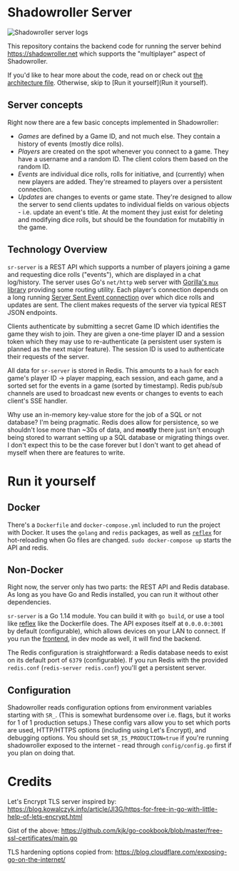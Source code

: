 # Shadowroller Server

![Shadowroller server logs](https://user-images.githubusercontent.com/1468114/94967935-09da2f00-04ce-11eb-9b36-ce3b842abdda.png)

This repository contains the backend code for running the server behind https://shadowroller.net which supports the "multiplayer" aspect of Shadowroller.

If you'd like to hear more about the code, read on or check out [the architecture file](/architecture.org). Otherwise, skip to [Run it yourself](Run it yourself).

## Server concepts

Right now there are a few basic concepts implemented in Shadowroller:
- *Games* are defined by a Game ID, and not much else. They contain a history of events (mostly dice rolls).
- *Players* are created on the spot whenever you connect to a game. They have a username and a random ID. The client colors them based on the random ID.
- *Events* are individual dice rolls, rolls for initiative, and (currently) when new players are added. They're streamed to players over a persistent connection.
- *Updates* are changes to events or game state. They're designed to allow the server to send clients updates to individual fields on various objects - i.e. update an event's title. At the moment they just exist for deleting and modifying dice rolls, but should be the foundation for mutabiltiy in the game.

## Technology Overview

`sr-server` is a REST API which supports a number of players joining a game and requesting dice rolls ("events"), which are displayed in a chat log/history.
The server uses Go's `net/http` web server with [Gorilla's `mux` library](https://pkg.go.dev/github.com/gorilla/mux) providing some routing utility.
Each player's connection depends on a long running [Server Sent Event connection](https://pkg.go.dev/github.com/gorilla/mux) over which dice rolls and
updates are sent. The client makes requests of the server via typical REST JSON endpoints.

Clients authenticate by submitting a secret Game ID which identifies the game they wish to join. They are given a one-time player ID and a session token
which they may use to re-authenticate (a persistent user system is planned as the next major feature). The session ID is used to authenticate their requests
of the server.

All data for `sr-server` is stored in Redis. This amounts to a `hash` for each game's player ID -> player mapping, each session, and each game, and a sorted
set for the events in a game (sorted by timestamp). Redis pub/sub channels are used to broadcast new events or changes to events to each client's SSE handler.

Why use an in-memory key-value store for the job of a SQL or not database?
I'm being pragmatic. Redis does allow for persistence, so we shouldn't lose more than ~30s of data, and **mostly** there just isn't enough
being stored to warrant setting up a SQL database or migrating things over. I don't expect this to be the case forever but I don't
want to get ahead of myself when there are features to write.

# Run it yourself

## Docker

There's a `Dockerfile` and `docker-compose.yml` included to run the project with Docker.
It uses the `golang` and `redis` packages, as well as [`reflex`](https://github.com/cespare/reflex) for hot-reloading when Go files are changed.
`sudo docker-compose up` starts the API and redis.

## Non-Docker

Right now, the server only has two parts: the REST API and Redis database. As long as you have Go and Redis installed, you can run it without other
dependencies.

`sr-server` is a Go 1.14 module. You can build it with `go build`, or use a tool like [reflex](https://github.com/cespare/reflex) like the Dockerfile does.
The API exposes itself at `0.0.0.0:3001` by default (configurable), which allows devices on your LAN to connect.
If you run the [frontend](https://github.com/SnirkImmington/shadowroller), in dev mode as well, it will find the backend.

The Redis configuration is straightforward: a Redis database needs to exist on its default port of `6379` (configurable).
If you run Redis with the provided `redis.conf` (`redis-server redis.conf`) you'll get a persistent server.

## Configuration

Shadowroller reads configuration options from environment variables starting with `SR_`.
(This is somewhat burdensome over i.e. flags, but it works for 1 of 1 production setups.)
These config vars allow you to set which ports are used, HTTP/HTTPS options (including using Let's Encrypt), and debugging options.
You should set `SR_IS_PRODUCTION=true` if you're running shadowroller exposed
to the internet - read through `config/config.go` first if you plan on doing that.

# Credits

Let's Encrypt TLS server inspired by: https://blog.kowalczyk.info/article/Jl3G/https-for-free-in-go-with-little-help-of-lets-encrypt.html

Gist of the above: https://github.com/kjk/go-cookbook/blob/master/free-ssl-certificates/main.go

TLS hardening options copied from: https://blog.cloudflare.com/exposing-go-on-the-internet/
